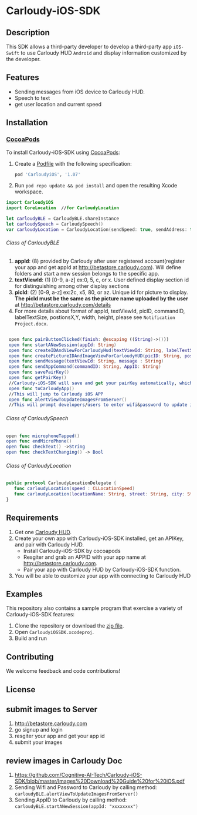 # Carloudy-iOS-SDK

## Description
This SDK allows a third-party developer to develop a third-party app `iOS-Swift` to use Carloudy HUD `Android` and display information customized by the developer.

## Features
* Sending messages from iOS device to Carloudy HUD.
* Speech to text
* get user location and current speed

## Installation

### [CocoaPods](https://guides.cocoapods.org/using/getting-started.html)
To install Carloudy-iOS-SDK using [CocoaPods](https://cocoapods.org/):
1. Create a [Podfile](https://guides.cocoapods.org/syntax/podfile.html) with the following specification:
   ```ruby
   pod 'CarloudyiOS', '1.07'
   ```

1. Run `pod repo update && pod install` and open the resulting Xcode workspace.

```swift
import CarloudyiOS
import CoreLocation  //for CarloudyLocation
```
```swift
let carloudyBLE = CarloudyBLE.shareInstance
let carloudySpeech = CarloudySpeech()
var carloudyLocation = CarloudyLocation(sendSpeed: true, sendAddress: true)
```

###### Class of CarloudyBLE
   1. **appId**: (8) provided by Carloudy after user registered account(register your app and get appId at http://betastore.carloudy.com). Will define folders and start a new session belongs to the specific app.
   1. **textViewId**: (1) [0-9, a-z] ex:0, 5, c, or x. User defined display section id for distinguishing among other display sections
   1. **picId**: (2) [0-9, a-z] ex:2c, x5, 80, or az. Unique id for picture to display. **The picId must be the same as the picture name uploaded by the user** at http://betastore.carloudy.com/details
   1. For more details about format of appId, textViewId, picID, commandID, labelTextSize, postionsX,Y, width, height, please see `Notification Project.docx`.
   ```swift
   
    open func pairButtonClicked(finish: @escaping ((String)->()))
    open func startANewSession(appId: String)
    open func createIDAndViewForCarloudyHud(textViewId: String, labelTextSize: Int, postionX: Int, postionY: Int, width: Int, height: Int)
    open func createPictureIDAndImageViewForCarloudyHUD(picID: String, postionX: Int, postionY: Int, width: Int, height: Int)
    open func sendMessage(textViewId: String, message : String)
    open func sendAppCommand(commandID: String, AppID: String)
    open func savePairKey()      
    open func getPairKey()
    //Carloudy-iOS-SDK will save and get your pairKey automatically, which means you just need call `pairButtonClicked` once
    open func toCarloudyApp()    
    //This will jump to Carloudy iOS APP
    open func alertViewToUpdateImagesFromServer()
    //This will prompt developers/users to enter wifi&password to update images in Carloudy from server-side
   ```
###### Class of CarloudySpeech
   ```swift
   open func microphoneTapped()
   open func endMicroPhone()
   open func checkText() ->String
   open func checkTextChanging() -> Bool
   ```
###### Class of CarloudyLocation
   ```swift
   public protocol CarloudyLocationDelegate {
      func carloudyLocation(speed : CLLocationSpeed)
      func carloudyLocation(locationName: String, street: String, city: String, zipCode: String, country: String)
   }
   ```

## Requirements
1. Get one [Carloudy HUD](http://www.carloudy.com/). 
1. Create your own app with Carloudy-iOS-SDK installed, get an APIKey, and pair with Carloudy HUD.
    - Install Carloudy-iOS-SDK by cocoapods
    - Resgiter and grab an APPID with your app name at http://betastore.carloudy.com.
    - Pair your app with Carloudy HUD by Carloudy-iOS-SDK function.
1. You will be able to customize your app with connecting to Carloudy HUD 

## Examples
This repository also contains a sample program that exercise a variety of Carloudy-iOS-SDK features:
1. Clone the repository or download the [zip file](https://github.com/Cognitive-AI-Tech/Carloudy-iOS-SDK/archive/master.zip).
1. Open `CarloudyiOSSDK.xcodeproj`.
1. Build and run

## Contributing

We welcome feedback and code contributions! 

## License
## submit images to Server
1. http://betastore.carloudy.com
1. go signup and login
1. resgiter your app and get your app id
1. submit your images

## review images in Carloudy Doc
1. https://github.com/Cognitive-AI-Tech/Carloudy-iOS-SDK/blob/master/Images%20Download%20Guide%20for%20iOS.pdf
1. Sending Wifi and Password to Carloudy by calling method: `carloudyBLE.alertViewToUpdateImagesFromServer()`
1. Sending AppID to Carloudy by calling method: `carloudyBLE.startANewSession(appId: "xxxxxxxx")`



